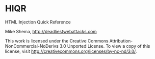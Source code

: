 HIQR
====

HTML Injection Quick Reference

Mike Shema, http://deadliestwebattacks.com

This work is licensed under the Creative Commons Attribution-NonCommercial-NoDerivs 3.0 Unported License. To view a copy of this license, visit http://creativecommons.org/licenses/by-nc-nd/3.0/.
